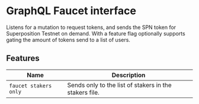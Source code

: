 
# GraphQL Faucet interface

Listens for a mutation to request tokens, and sends the SPN token for Superposition
Testnet on demand. With a feature flag optionally supports gating the amount of tokens
send to a list of users.

## Features

|         Name          |                      Description                       |
|-----------------------|--------------------------------------------------------|
| `faucet stakers only` | Sends only to the list of stakers in the stakers file. |
